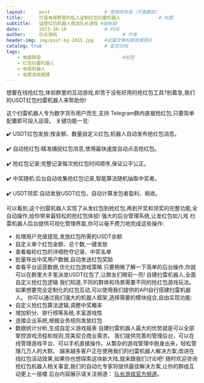 ```yaml
---
layout:     post   				    # 使用的布局（不需要改）
title:      打造电报群里的私人定制红包扫雷机器人 				# 标题 
subtitle:   运营红包机器人首选队长游戏 #副标题
date:       2023-10-10				# 时间
author:     队长游戏 						# 作者
header-img: img/post-bg-2015.jpg 	#这篇文章标题背景图片
catalog: true 						# 是否归档
tags:
    - 电报群组								#标签
    - 红包扫雷机器人
    - 电报机器人
    - 电报游戏搭建
---
```

想要在线抢红包,体验群里的互动游戏,却苦于没有好用的抢红包工具?别着急,我们的USDT红包扫雷机器人来帮助你!

这个扫雷机器人专为数字货币用户而生,支持 Telegram群内直接抢红包,只要简单配置即可投入运营。
关键功能一览:

:heavy_check_mark: USDT红包发放:按金额、数量自定义红包,机器人自动发布抢红包消息。

:heavy_check_mark: 自动抢红包:精准捕捉红包消息,使用最快速度自动点击抢红包。

:heavy_check_mark: 抢红包记录:完整记录每次抢红包时间顺序,保证公平公正。

:heavy_check_mark: 中奖随机:后台自动收集抢红包记录,智能算法随机抽取中奖者。

:heavy_check_mark: USDT领奖:自动发放USDT红包，自动计算发包者盈利、税收。

可以看到,这个扫雷机器人实现了从发红包到抢红包,再到开奖和领奖的完整功能,全自动操作,给你带来最轻松的抢红包体验!
强大的后台管理系统,让发红包如儿戏
扫雷机器人后台提供可视化管理界面,你可以毫不费力地完成这些操作:
- 处理用户充值提现,发放红包所需的USDT余额
- 自定义单个红包金额、总个数,一键发放
- 查看每轮红包的详细抢夺记录、中奖名单
- 批量导出中奖用户数据,自动发送红包奖励
- 查看平台运营数据,优化红包游戏策略
只要稍微了解一下简单的后台操作,你就可以在群里大手笔派发USDT红包了,让群友们眼前一亮!
自建扫雷机器人,全面自定义抢红包逻辑
我们知道,不同的群体和场景需要不同的抢红包游戏玩法。如果想要完全定制化的红包互动,可以使用我们提供的API自行搭建扫雷机器人。
你可以通过我们强大的机器人框架,选择需要的模块组合,自由实现功能:
- 自定义抢红包算法逻辑,调整中奖概率
- 增加积分、排行榜等系统,丰富游戏性
- 连接企业系统,根据业务规则发放红包
- 数据统计分析,生成自定义游戏报表
自建扫雷机器人最大的优势就是可以全部掌控游戏流程和规则,完美契合商业需求。
我们提供完善的管理后台，可以在线管理游戏平台、可以手机直接操作。从繁杂的游戏管理中脱身出来，轻松管理几万人的大群。
越来越多客户正在使用我们的扫雷机器人解决方案,改进在线红包活动效果,如果你也想探索这块新大陆,就来跟我们讨论吧!
随时欢迎咨询抢红包机器人相关事宜,我们的自动化专家将提供最佳解决方案,让你的群组互动更上一层楼
后台内容展示请关注频道： [队长游戏官方频道](https://t.me/duizhangGame  "加入队长游戏官方频道，紧跟功能更新")。
